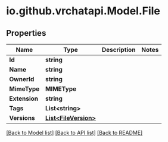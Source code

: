 
# io.github.vrchatapi.Model.File

## Properties

Name | Type | Description | Notes
------------ | ------------- | ------------- | -------------
**Id** | **string** |  | 
**Name** | **string** |  | 
**OwnerId** | **string** |  | 
**MimeType** | **MIMEType** |  | 
**Extension** | **string** |  | 
**Tags** | **List&lt;string&gt;** |  | 
**Versions** | [**List&lt;FileVersion&gt;**](FileVersion.md) |  | 

[[Back to Model list]](../README.md#documentation-for-models)
[[Back to API list]](../README.md#documentation-for-api-endpoints)
[[Back to README]](../README.md)

